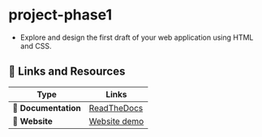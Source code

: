 # project-phase1
* Explore and design the first draft of your web application using HTML and CSS.

## 🔗 Links and Resources
| Type                            | Links                               |
| ------------------------------- | --------------------------------------- |
| 💼 **Documentation**              | [ReadTheDocs](https://kontawats-organization.gitbook.io/nantarat-little-gift/)
| 🚀 **Website**            | [Website demo](https://kontawatdev.com/)
